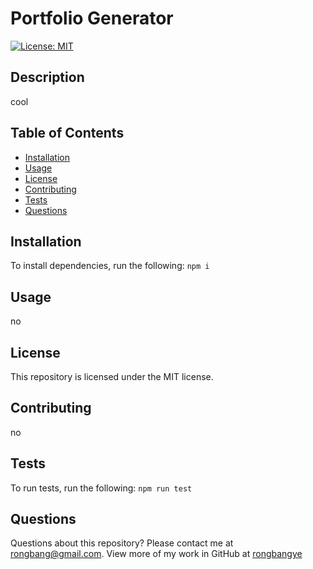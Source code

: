 # Portfolio Generator

[![License: MIT](https://img.shields.io/badge/License-MIT-yellow.svg)](https://opensource.org/licenses/MIT)

## Description

cool

## Table of Contents

- [Installation](#installation)
- [Usage](#usage)
- [License](#license)
- [Contributing](#contributing)
- [Tests](#tests)
- [Questions](#questions)

## Installation

To install dependencies, run the following:
`npm i`

## Usage

no

## License

This repository is licensed under the MIT license.

## Contributing

no

## Tests

To run tests, run the following:
`npm run test`

## Questions

Questions about this repository? Please contact me at [rongbang@gmail.com](mailto:rongbang@gmail.com). View more of my work in GitHub at [rongbangye](https://github.com/rongbangye)

